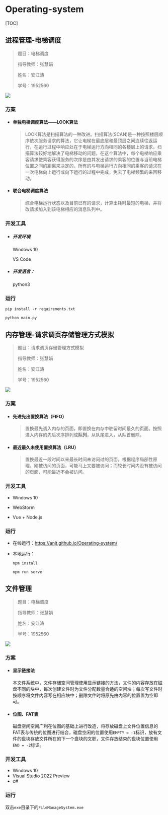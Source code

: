 

# Operating-system

[TOC]

## 进程管理-电梯调度

> 题目：电梯调度
>
> 指导教师：张慧娟
>
> 姓名：安江涛
>
> 学号：1952560

![](https://github.com/AnJT/IMG/blob/main/elev.png?raw=true)

### 方案

- #### 单独电梯调度算法——LOOK算法

  > LOOK算法是扫描算法的一种改进。扫描算法(SCAN)是一种按照楼层顺序依次服务请求的算法，它让电梯在最底层和最顶层之间连续往返运行，在运行过程中响应处在于电梯运行方向相同的各楼层上的请求。扫描算法较好地解决了电梯移动的问题，在这个算法中，每个电梯响应乘客请求使乘客获得服务的次序是由其发出请求的乘客的位置与当前电梯位置之间的距离来决定的，所有的与电梯运行方向相同的乘客的请求在一次电梯向上运行或向下运行的过程中完成，免去了电梯频繁的来回移动。

- ####  联合电梯调度算法

  > 综合电梯运行状态以及目前已有的请求，计算出耗时最短的电梯，并将改请求加入到该电梯相应的消息队列中。

### 开发工具

- ##### 开发环境

  Windows 10

  VS Code

- ##### 开发语言：

  python3

### 运行

`pip install -r requirements.txt`

`python main.py`

## 内存管理-请求调页存储管理方式模拟

> 题目：请求调页存储管理方式模拟
>
> 指导教师：张慧娟
>
> 姓名：安江涛
>
> 学号：1952560

![](https://github.com/AnJT/IMG/blob/main/memory.png?raw=true)

### 方案

- #### 先进先出置换算法（FIFO）

  > 置换最先调入内存的页面，即置换在内存中驻留时间最久的页面。按照进入内存的先后次序排列成**队列**，从队尾进入，从队首删除。

- #### 最近最久未使用置换算法（LRU）

  > 置换最近一段时间以来最长时间未访问过的页面。根据程序局部性原理，刚被访问的页面，可能马上又要被访问；而较长时间内没有被访问的页面，可能最近不会被访问。

### 开发工具

- Windows 10

- WebStorm

- Vue + Node.js


### 运行

- 在线运行：https://anjt.github.io/Operating-system/

- 本地运行：

  `npm install`

  

  `npm run serve`

## 文件管理

> 题目：电梯调度
>
> 指导教师：张慧娟
>
> 姓名：安江涛
>
> 学号：1952560

![](https://github.com/AnJT/IMG/blob/main/%E6%96%87%E4%BB%B6%E7%AE%A1%E7%90%86.png?raw=true)

### 方案

- #### 显示链接法

  本文件系统中，文件存储空间管理使用显示链接的方法，文件的内容存放在磁盘不同的块中，每次创建文件时为文件分配数量合适的空闲块；每次写文件时按顺序将文件内容写在相应块中；删除文件时将原先由内容的位置置为空即可。

- #### 位图、FAT表

  磁盘空闲空间广利在位图的基础上进行改造，将存放磁盘上文件位置信息的FAT表与传统的位图进行结合，磁盘空闲的位置使用`EMPTY = -1`标识，放有文件的盘块存放文件所在的下一个盘块的文职，文件存放结束的盘块位置使用`END = -2`标识。

### 开发工具

- Windows 10
- Visual Studio 2022 Preview
- c#

### 运行

双击`exe`目录下的`FileManageSystem.exe`
